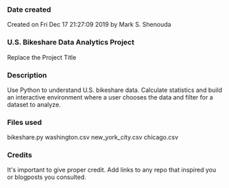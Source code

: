 ### Date created
Created on Fri Dec 17 21:27:09 2019 by Mark S. Shenouda

### U.S. Bikeshare Data Analytics Project
Replace the Project Title

### Description
Use Python to understand U.S. bikeshare data.
Calculate statistics and build an interactive environment where a user chooses the data and filter for a dataset to analyze.

### Files used
bikeshare.py
washington.csv
new_york_city.csv
chicago.csv

### Credits
It's important to give proper credit. Add links to any repo that inspired you or blogposts you consulted.

